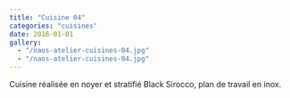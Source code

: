 ```yaml
---
title: "Cuisine 04"
categories: "cuisines"
date: 2016-01-01
gallery:
  - "/naos-atelier-cuisines-04.jpg"
  - "/naos-atelier-cuisines-04.jpg"
---
```


Cuisine réalisée en noyer et stratifié Black Sirocco, plan de travail en inox.